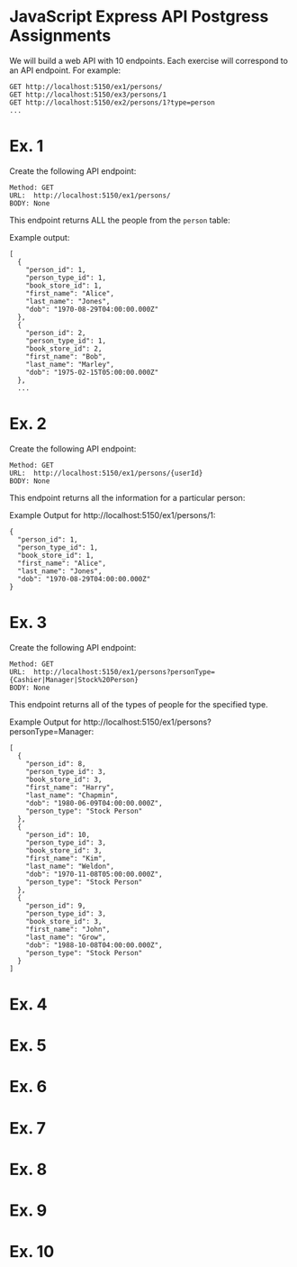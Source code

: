 # JavaScript Express API Postgress Assignments

We will build a web API with 10 endpoints.  Each exercise will correspond to an API endpoint.  For example:

```
GET http://localhost:5150/ex1/persons/
GET http://localhost:5150/ex3/persons/1
GET http://localhost:5150/ex2/persons/1?type=person
...
```

# Ex. 1
Create the following API endpoint:

```
Method: GET
URL:  http://localhost:5150/ex1/persons/
BODY: None
```

This endpoint returns ALL the people from the `person` table:

Example output:

```
[
  {
    "person_id": 1,
    "person_type_id": 1,
    "book_store_id": 1,
    "first_name": "Alice",
    "last_name": "Jones",
    "dob": "1970-08-29T04:00:00.000Z"
  },
  {
    "person_id": 2,
    "person_type_id": 1,
    "book_store_id": 2,
    "first_name": "Bob",
    "last_name": "Marley",
    "dob": "1975-02-15T05:00:00.000Z"
  },
  ...
```

# Ex. 2
Create the following API endpoint:

```
Method: GET
URL:  http://localhost:5150/ex1/persons/{userId}
BODY: None
```

This endpoint returns all the information for a particular person:

Example Output for  http://localhost:5150/ex1/persons/1: 
```
{
  "person_id": 1,
  "person_type_id": 1,
  "book_store_id": 1,
  "first_name": "Alice",
  "last_name": "Jones",
  "dob": "1970-08-29T04:00:00.000Z"
}
```

# Ex. 3
Create the following API endpoint:

```
Method: GET
URL:  http://localhost:5150/ex1/persons?personType={Cashier|Manager|Stock%20Person}
BODY: None
```

This endpoint returns all of the types of people for the specified type.

Example Output for  http://localhost:5150/ex1/persons?personType=Manager: 
```
[
  {
    "person_id": 8,
    "person_type_id": 3,
    "book_store_id": 3,
    "first_name": "Harry",
    "last_name": "Chapmin",
    "dob": "1980-06-09T04:00:00.000Z",
    "person_type": "Stock Person"
  },
  {
    "person_id": 10,
    "person_type_id": 3,
    "book_store_id": 3,
    "first_name": "Kim",
    "last_name": "Weldon",
    "dob": "1970-11-08T05:00:00.000Z",
    "person_type": "Stock Person"
  },
  {
    "person_id": 9,
    "person_type_id": 3,
    "book_store_id": 3,
    "first_name": "John",
    "last_name": "Grow",
    "dob": "1988-10-08T04:00:00.000Z",
    "person_type": "Stock Person"
  }
]
```

# Ex. 4




# Ex. 5

# Ex. 6

# Ex. 7

# Ex. 8

# Ex. 9

# Ex. 10
